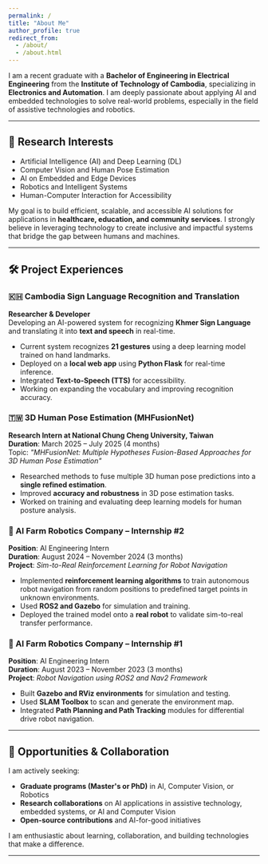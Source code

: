 ```yaml
---
permalink: /
title: "About Me"
author_profile: true
redirect_from: 
  - /about/
  - /about.html
--- 
```


I am a recent graduate with a **Bachelor of Engineering in Electrical Engineering** from the **Institute of Technology of Cambodia**, specializing in **Electronics and Automation**. I am deeply passionate about applying AI and embedded technologies to solve real-world problems, especially in the field of assistive technologies and robotics.

---

## 🔬 Research Interests

- Artificial Intelligence (AI) and Deep Learning (DL)  
- Computer Vision and Human Pose Estimation  
- AI on Embedded and Edge Devices  
- Robotics and Intelligent Systems  
- Human-Computer Interaction for Accessibility  

My goal is to build efficient, scalable, and accessible AI solutions for applications in **healthcare, education, and community services**. I strongly believe in leveraging technology to create inclusive and impactful systems that bridge the gap between humans and machines.

---

## 🛠️ Project Experiences

### 🇰🇭 Cambodia Sign Language Recognition and Translation  
**Researcher & Developer**  
Developing an AI-powered system for recognizing **Khmer Sign Language** and translating it into **text and speech** in real-time.  
- Current system recognizes **21 gestures** using a deep learning model trained on hand landmarks.  
- Deployed on a **local web app** using **Python Flask** for real-time inference.  
- Integrated **Text-to-Speech (TTS)** for accessibility.  
- Working on expanding the vocabulary and improving recognition accuracy.

### 🇹🇼 3D Human Pose Estimation (MHFusionNet)  
**Research Intern at National Chung Cheng University, Taiwan**  
**Duration**: March 2025 – July 2025 (4 months)   
Topic: *"MHFusionNet: Multiple Hypotheses Fusion-Based Approaches for 3D Human Pose Estimation"*  
- Researched methods to fuse multiple 3D human pose predictions into a **single refined estimation**.  
- Improved **accuracy and robustness** in 3D pose estimation tasks.  
- Worked on training and evaluating deep learning models for human posture analysis.

### 🤖 AI Farm Robotics Company – Internship #2  
**Position**: AI Engineering Intern  
**Duration**: August 2024 – November 2024 (3 months)  
**Project**: *Sim-to-Real Reinforcement Learning for Robot Navigation*  
- Implemented **reinforcement learning algorithms** to train autonomous robot navigation from random positions to predefined target points in unknown environments.  
- Used **ROS2 and Gazebo** for simulation and training.  
- Deployed the trained model onto a **real robot** to validate sim-to-real transfer performance.

### 🤖 AI Farm Robotics Company – Internship #1  
**Position**: AI Engineering Intern  
**Duration**: August 2023 – November 2023 (3 months)  
**Project**: *Robot Navigation using ROS2 and Nav2 Framework*  
- Built **Gazebo and RViz environments** for simulation and testing.  
- Used **SLAM Toolbox** to scan and generate the environment map.  
- Integrated **Path Planning and Path Tracking** modules for differential drive robot navigation.

---

## 🤝 Opportunities & Collaboration

I am actively seeking:  
- **Graduate programs (Master's or PhD)** in AI, Computer Vision, or Robotics  
- **Research collaborations** on AI applications in assistive technology, embedded systems, or AI and Computer Vision  
- **Open-source contributions** and AI-for-good initiatives  

I am enthusiastic about learning, collaboration, and building technologies that make a difference.

---